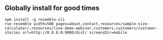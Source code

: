 ## Globally install for good times

```
npm install -g resemble-cli
run-resemble width=500 pages=about,contact,resources/sample-size-calculator/,resources/live-demo-webinar,customers,customers/customer-stories url=http://0.0.0.0:9000/dist/ screensDir=mobile
```